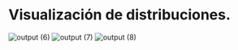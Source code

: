 # Visualización de distribuciones. 

![output (6)](https://github.com/user-attachments/assets/17a9283c-100d-42ec-b2f8-9a49b4d9bdd2)
![output (7)](https://github.com/user-attachments/assets/5e6b0ece-89d1-40f3-bee6-8596d655e20d)
![output (8)](https://github.com/user-attachments/assets/500623e3-a493-41e2-b0f2-e7af44464a6f)
